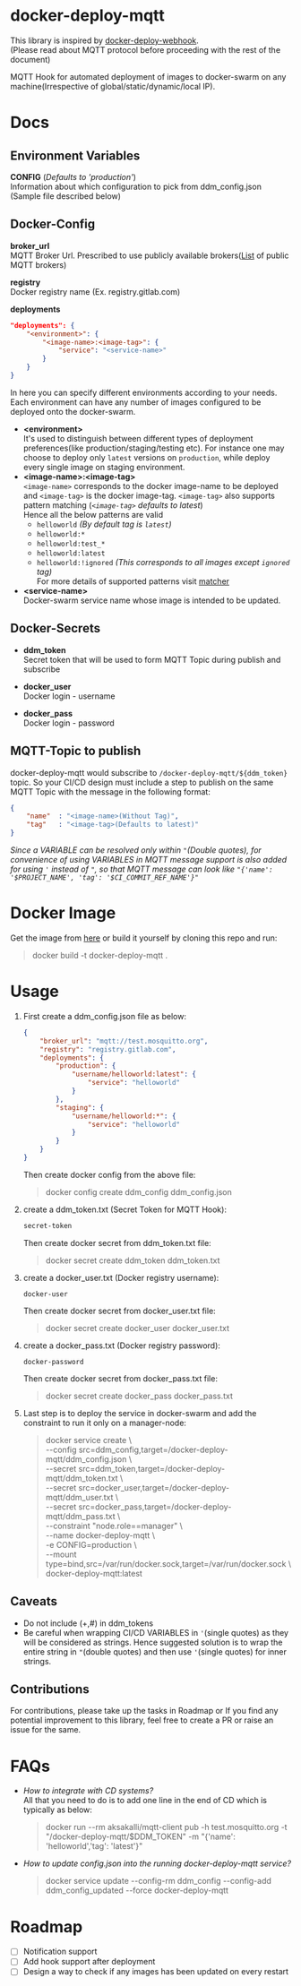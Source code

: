 # docker-deploy-mqtt
This library is inspired by [docker-deploy-webhook](https://github.com/iaincollins/docker-deploy-webhook).  
(Please read about MQTT protocol before proceeding with the rest of the document)  

MQTT Hook for automated deployment of images to docker-swarm on any machine(Irrespective of global/static/dynamic/local IP).

<!-- Here is a [blog]() about how to integrate this library with gitlab-ci -->

# Docs

## Environment Variables
**CONFIG** (*Defaults to 'production'*)  
Information about which configuration to pick from ddm_config.json (Sample file described below)

## Docker-Config
**broker_url**  
MQTT Broker Url. Prescribed to use publicly available brokers([List](https://github.com/mqtt/mqtt.github.io/wiki/public_brokers) of public MQTT brokers)

**registry**  
Docker registry name (Ex. registry.gitlab.com)

**deployments**
```JSON
"deployments": {
    "<environment>": {
        "<image-name>:<image-tag>": {
            "service": "<service-name>"
        }
    }
}
```
In here you can specify different environments according to your needs. Each environment can have any number of images configured to be deployed onto the docker-swarm. 

* **\<environment\>**  
    It's used to distinguish between different types of deployment preferences(like production/staging/testing etc). For instance one may choose to deploy only `latest` versions on `production`, while deploy every single image on staging environment.
* **\<image-name\>:\<image-tag\>**  
    `<image-name>` corresponds to the docker image-name to be deployed and `<image-tag>` is the docker image-tag. `<image-tag>` also supports pattern matching (*`<image-tag>` defaults to latest*)  
    Hence all the below patterns are valid
    * `helloworld` *(By default tag is `latest`)*
    * `helloworld:*`
    * `helloworld:test_*`
    * `helloworld:latest`
    * `helloworld:!ignored` *(This corresponds to all images except `ignored` tag)*  
    For more details of supported patterns visit [matcher](https://www.npmjs.com/package/matcher)
* **\<service-name\>**  
    Docker-swarm service name whose image is intended to be updated.

## Docker-Secrets
* **ddm_token**  
    Secret token that will be used to form MQTT Topic during publish and subscribe

* **docker_user**  
    Docker login - username

* **docker_pass**  
    Docker login - password

## MQTT-Topic to publish
docker-deploy-mqtt would subscribe to `/docker-deploy-mqtt/${ddm_token}` topic. So your CI/CD design must include a step to publish on the same MQTT Topic with the message in the following format:
```JSON
{
    "name"  : "<image-name>(Without Tag)",
    "tag"   : "<image-tag>(Defaults to latest)"
}
``` 
*Since a VARIABLE can be resolved only within `"`(Double quotes), for convenience of using VARIABLES in MQTT message support is also added for using `'` instead of `"`, so that MQTT message can look like `"{'name': '$PROJECT_NAME', 'tag': '$CI_COMMIT_REF_NAME'}"`*


# Docker Image
Get the image from [here](https://hub.docker.com/r/akashbabu256/docker-deploy-mqtt/) or build it yourself by cloning this repo and run:
> docker build -t docker-deploy-mqtt .


# Usage
1. First create a ddm_config.json file as below:
    ```JSON
    {
        "broker_url": "mqtt://test.mosquitto.org",
        "registry": "registry.gitlab.com",
        "deployments": {
            "production": {
                "username/helloworld:latest": {
                    "service": "helloworld"
                }
            },
            "staging": {
                "username/helloworld:*": {
                    "service": "helloworld"
                }
            }
        }
    }
    ```
    Then create docker config from the above file:
    > docker config create ddm_config ddm_config.json

2. create a ddm_token.txt (Secret Token for MQTT Hook): 
    ```txt
    secret-token
    ```  
    Then create docker secret from ddm_token.txt file:
    > docker secret create ddm_token ddm_token.txt

3. create a docker_user.txt (Docker registry username):  
    ```text
    docker-user
    ```  
    Then create docker secret from docker_user.txt file:
    > docker secret create docker_user docker_user.txt

4. create a docker_pass.txt (Docker registry password):
    ```text
    docker-password
    ```  
    Then create docker secret from docker_pass.txt file:
    > docker secret create docker_pass docker_pass.txt

5. Last step is to deploy the service in docker-swarm and add the constraint to run it only on a manager-node:
    > docker service create \\  
    --config src=ddm_config,target=/docker-deploy-mqtt/ddm_config.json \\  
    --secret src=ddm_token,target=/docker-deploy-mqtt/ddm_token.txt \\  
    --secret src=docker_user,target=/docker-deploy-mqtt/ddm_user.txt \\  
    --secret src=docker_pass,target=/docker-deploy-mqtt/ddm_pass.txt \\  
    --constraint "node.role==manager" \\  
    --name docker-deploy-mqtt \\  
    -e CONFIG=production \\  
    --mount type=bind,src=/var/run/docker.sock,target=/var/run/docker.sock \\  
    docker-deploy-mqtt:latest



## Caveats
* Do not include (+,#) in ddm_tokens
* Be careful when wrapping CI/CD VARIABLES in `'`(single quotes) as they will be considered as strings. Hence suggested solution is to wrap the entire string in `"`(double quotes) and then use `'`(single quotes) for inner strings.

## Contributions
For contributions, please take up the tasks in Roadmap or If you find any potential improvement to this library, feel free to create a PR or raise an issue for the same. 


# FAQs

* *How to integrate with CD systems?*  
    All that you need to do is to add one line in the end of CD which is typically as below:
    >  docker run --rm aksakalli/mqtt-client pub -h test.mosquitto.org -t
      "/docker-deploy-mqtt/$DDM_TOKEN" -m "{'name': 'helloworld','tag': 'latest'}"

* *How to update config.json into the running docker-deploy-mqtt service?*  
    > docker service update --config-rm ddm_config --config-add ddm_config_updated --force docker-deploy-mqtt
   

# Roadmap
* [ ] Notification support
* [ ] Add hook support after deployment
* [ ] Design a way to check if any images has been updated on every restart